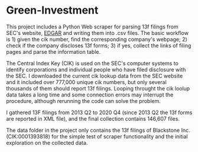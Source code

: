 # Green-Investment
This project includes a Python Web scraper for parsing 13f filings from SEC's website, [EDGAR](https://www.sec.gov/edgar/search-and-access) and writing them into .csv files. The basic workflow is 1) given the cik number, find the corresponding company's webpage; 2) check if the company discloses 13f forms; 3) if yes, collect the links of filing pages and parse the information table.

The Central Index Key (CIK) is used on the SEC's computer systems to identify corporations and individual people who have filed disclosure with the SEC. I downloaded the current cik lookup data from the SEC website and it included over 777,000 unique cik numbers, but only several thousands of them should report 13f filings. Looping throught the cik loolup data takes a long time and some connection errors may interrupt the procedure, although rerunning the code can solve the problem.

I gathered 13F filings from 2013 Q2 to 2020 Q4 (since 2013 Q2 the 13f forms are reported in XML file), and the final collection contains 146,607 files.

The data folder in the project only contains the 13f filings of Blackstone Inc. (CIK:0001393818) for the simple test of scraper functionality and the initial exploration on the collected data.
